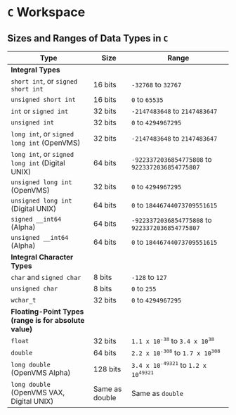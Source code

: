 # `C` Workspace

## Sizes and Ranges of Data Types in `C`
| Type | Size | Range |
| --- | --- | --- |
| **Integral Types** |
| `short int`, or `signed short int` | 16 bits | `-32768` to `32767` |
| `unsigned short int` | 16 bits | `0` to `65535` |
| `int` or `signed int` | 32 bits | `-2147483648` to `2147483647` |
| `unsigned int` | 32 bits | `0` to `4294967295` |
| `long int`, or `signed long int` (OpenVMS) | 32 bits | `-2147483648` to `2147483647` |
| `long int`, or `signed long int` (Digital UNIX) | 64 bits | `-9223372036854775808` to `9223372036854775807` |
| `unsigned long int` (OpenVMS) | 32 bits | `0` to `4294967295` |
| `unsigned long int` (Digital UNIX) | 64 bits | `0` to `18446744073709551615` |
| `signed __int64` (Alpha) | 64 bits | `-9223372036854775808` to `9223372036854775807` |
| `unsigned __int64` (Alpha) | 64 bits | `0` to `18446744073709551615` |
| **Integral Character Types** |
| `char` and `signed char` | 8 bits | `-128` to `127` |
| `unsigned char` | 8 bits | `0` to `255` |
| `wchar_t` | 32 bits  | `0` to `4294967295` |
| **Floating-Point Types (range is for absolute value)** |
| `float` | 32 bits  | `1.1 x 10`<sup>`-38`</sup> to `3.4 x 10`<sup>`38`</sup> |
| `double` | 64 bits  | `2.2 x 10`<sup>`-308`</sup> to `1.7 x 10`<sup>`308`</sup> |
| `long double` (OpenVMS Alpha) | 128 bits | `3.4 x 10`<sup>`-49321`</sup> to `1.2 x 10`<sup>`49321`</sup> |
| `long double` (OpenVMS VAX, Digital UNIX) | Same as double | Same as `double` |
